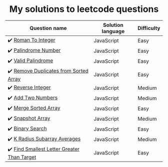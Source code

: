 <h1 align="center">My solutions to leetcode questions</h1>

| Question name                                                                                                                          | Solution language | Difficulty |
| -------------------------------------------------------------------------------------------------------------------------------------- | ----------------- | ---------- |
| :heavy_check_mark: [Roman To Integer](https://leetcode.com/problems/roman-to-integer/)                                                 | JavaScript        | Easy       |
| :heavy_check_mark: [Palindrome Number](https://leetcode.com/problems/palindrome-number/)                                               | JavaScript        | Easy       |
| :heavy_check_mark: [Valid Palindrome](https://leetcode.com/problems/valid-palindrome/)                                                 | JavaScript        | Easy       |
| :heavy_check_mark: [Remove Duplicates from Sorted Array](https://leetcode.com/problems/remove-duplicates-from-sorted-array)            | JavaScript        | Easy       |
| :heavy_check_mark: [Reverse Integer](https://leetcode.com/problems/reverse-integer/)                                                   | JavaScript        | Medium     |
| :heavy_check_mark: [Add Two Numbers](https://leetcode.com/problems/add-two-numbers/)                                                   | JavaScript        | Medium     |
| :heavy_check_mark: [Merge Sorted Array](https://leetcode.com/problems/merge-sorted-array/)                                             | JavaScript        | Easy       |
| :heavy_check_mark: [Snapshot Array](https://leetcode.com/problems/snapshot-array/)                                                     | JavaScript        | Medium     |
| :heavy_check_mark: [Binary Search](https://leetcode.com/problems/binary-search/)                                                       | JavaScript        | Easy       |
| :heavy_check_mark: [K Radius Subarray Averages](https://leetcode.com/problems/k-radius-subarray-averages)                              | JavaScript        | Medium     |
| :heavy_check_mark: [Find Smallest Letter Greater Than Target](https://leetcode.com/problems/find-smallest-letter-greater-than-target/) | JavaScript        | Easy       |
